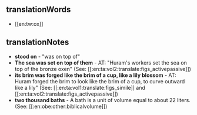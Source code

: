 ## translationWords

* [[en:tw:ox]]

## translationNotes

* **stood on** - "was on top of"
* **The sea was set on top of them** - AT: "Huram's workers set the sea on top of the bronze oxen" (See: [[:en:ta:vol2:translate:figs_activepassive]])
* **its brim was forged like the brim of a cup, like a lily blossom** - AT: Huram forged the brim to look like the brim of a cup, to curve outward like a lily" (See: [[:en:ta:vol1:translate:figs_simile]] and [[:en:ta:vol2:translate:figs_activepassive]])
* **two thousand baths** - A bath is a unit of volume equal to about 22 liters. (See: [[:en:obe:other:biblicalvolume]])
